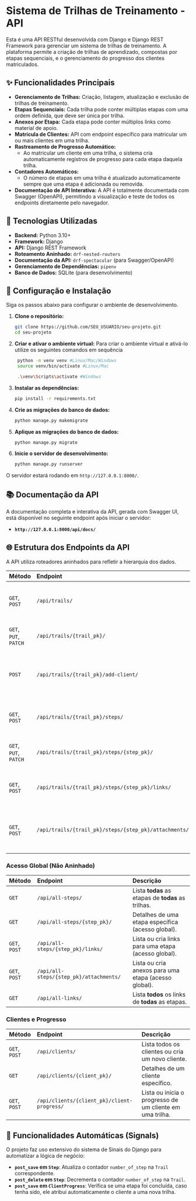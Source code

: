 # Sistema de Trilhas de Treinamento - API

Esta é uma API RESTful desenvolvida com Django e Django REST Framework para gerenciar um sistema de trilhas de treinamento. A plataforma permite a criação de trilhas de aprendizado, compostas por etapas sequenciais, e o gerenciamento do progresso dos clientes matriculados.

## ✨ Funcionalidades Principais

* **Gerenciamento de Trilhas:** Criação, listagem, atualização e exclusão de trilhas de treinamento.
* **Etapas Sequenciais:** Cada trilha pode conter múltiplas etapas com uma ordem definida, que deve ser única por trilha.
* **Anexos por Etapa:** Cada etapa pode conter múltiplos links como material de apoio.
* **Matrícula de Clientes:** API com endpoint específico para matricular um ou mais clientes em uma trilha.
* **Rastreamento de Progresso Automático:**
  * Ao matricular um cliente em uma trilha, o sistema cria automaticamente registros de progresso para cada etapa daquela trilha.
* **Contadores Automáticos:**
  * O número de etapas em uma trilha é atualizado automaticamente sempre que uma etapa é adicionada ou removida.
* **Documentação de API Interativa:** A API é totalmente documentada com Swagger (OpenAPI), permitindo a visualização e teste de todos os endpoints diretamente pelo navegador.

## 🚀 Tecnologias Utilizadas

* **Backend:** Python 3.10+
* **Framework:** Django
* **API:** Django REST Framework
* **Roteamento Aninhado:** `drf-nested-routers`
* **Documentação da API:** `drf-spectacular` (para Swagger/OpenAPI)
* **Gerenciamento de Dependências:** `pipenv`
* **Banco de Dados:** SQLite (para desenvolvimento)

## 🔧 Configuração e Instalação

Siga os passos abaixo para configurar o ambiente de desenvolvimento.

1.  **Clone o repositório:**
    ```bash
    git clone https://github.com/SEU_USUARIO/seu-projeto.git
    cd seu-projeto
    ```

2.  **Criar e ativar o ambiente virtual:**
    Para criar o ambiente virtual e ativá-lo utilize os seguintes comandos em sequência
    ```bash
     python -m venv venv #Linux/Mac/Windows
     source venv/bin/activate #Linux/Mac

     .\venv\Scripts\activate #Windows
    ```

3.  **Instalar as dependências:**
    ```bash
    pip install -r requirements.txt
    ```

4.  **Crie as migrações do banco de dados:**
    ```bash
    python manage.py makemigrate
    ```

5.  **Aplique as migrações do banco de dados:**
    ```bash
    python manage.py migrate
    ```
6.  **Inicie o servidor de desenvolvimento:**
    ```bash
    python manage.py runserver
    ```

O servidor estará rodando em `http://127.0.0.1:8000/`.

## 📚 Documentação da API

A documentação completa e interativa da API, gerada com Swagger UI, está disponível no seguinte endpoint após iniciar o servidor:

* **`http://127.0.0.1:8000/api/docs/`**

## 🌐 Estrutura dos Endpoints da API

A API utiliza roteadores aninhados para refletir a hierarquia dos dados.


| Método                      | Endpoint                                                      | Descrição                                                   |
| :-------------------------- | :------------------------------------------------------------ | :---------------------------------------------------------- |
| `GET`, `POST`               | `/api/trails/`                                                | Lista todas as trilhas ou cria uma nova trilha.             |
| `GET`, `PUT`, `PATCH`       | `/api/trails/{trail_pk}/`                                     | Detalhes de uma trilha específica.                          |
| `POST`                      | `/api/trails/{trail_pk}/add-client/`                          | Matricula um ou mais clientes em uma trilha.                |
| `GET`, `POST`               | `/api/trails/{trail_pk}/steps/`                               | Lista ou cria etapas **para uma trilha específica**.          |
| `GET`, `PUT`, `PATCH`       | `/api/trails/{trail_pk}/steps/{step_pk}/`                     | Detalhes de uma etapa específica.                           |
| `GET`, `POST`               | `/api/trails/{trail_pk}/steps/{step_pk}/links/`               | Lista ou cria links para uma etapa específica.              |
| `GET`, `POST`               | `/api/trails/{trail_pk}/steps/{step_pk}/attachments/`         | Lista ou cria anexos para uma etapa específica.             |

### Acesso Global (Não Aninhado)

| Método                      | Endpoint                                                      | Descrição                                                   |
| :-------------------------- | :------------------------------------------------------------ | :---------------------------------------------------------- |
| `GET`                       | `/api/all-steps/`                                             | Lista **todas** as etapas de **todas** as trilhas.           |
| `GET`                       | `/api/all-steps/{step_pk}/`                                   | Detalhes de uma etapa específica (acesso global).           |
| `GET`, `POST`               | `/api/all-steps/{step_pk}/links/`                             | Lista ou cria links para uma etapa (acesso global).         |
| `GET`, `POST`               | `/api/all-steps/{step_pk}/attachments/`                       | Lista ou cria anexos para uma etapa (acesso global).        |
| `GET`                       | `/api/all-links/`                                             | Lista **todos** os links de **todas** as etapas.             |

### Clientes e Progresso

| Método                      | Endpoint                                                      | Descrição                                                   |
| :-------------------------- | :------------------------------------------------------------ | :---------------------------------------------------------- |
| `GET`, `POST`               | `/api/clients/`                                               | Lista todos os clientes ou cria um novo cliente.            |
| `GET`                       | `/api/clients/{client_pk}/`                                   | Detalhes de um cliente específico.                          |
| `GET`, `POST`               | `/api/clients/{client_pk}/client-progress/`                   | Lista ou inicia o progresso de um cliente em uma trilha.    |

## 🤖 Funcionalidades Automáticas (Signals)

O projeto faz uso extensivo do sistema de Sinais do Django para automatizar a lógica de negócio:
* **`post_save` em `Step`**: Atualiza o contador `number_of_step` na `Trail` correspondente.
* **`post_delete` em `Step`**: Decrementa o contador `number_of_step` na `Trail`.
* **`post_save` em `ClientProgress`**: Verifica se uma etapa foi concluída, caso tenha sido, ele atribui automaticamente o cliente a uma nova trilha.
